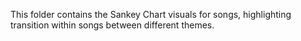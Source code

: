 This folder contains the Sankey Chart visuals for songs, highlighting transition within songs between different themes.
